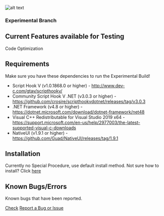 ![alt text](https://i.imgur.com/HYdOh7x.png?maxwidth=640&shape=thumb&fidelity=medium "Community's Walking Dead Mod")
### Experimental Branch

## Current Features available for Testing

Code Optimization

## Requirements

Make sure you have these dependencies to run the Experimental Build!

* Script Hook V (v1.0.1868.0 or higher) - http://www.dev-c.com/gtav/scripthookv/  
* Community Script Hook V .NET (v3.0.3 or higher) - https://github.com/crosire/scripthookvdotnet/releases/tag/v3.0.3  
* .NET Framework (v4.8 or higher) - https://dotnet.microsoft.com/download/dotnet-framework/net48  
* Visual C++ Redistributable for Visual Studio 2019 x64 - https://support.microsoft.com/en-us/help/2977003/the-latest-supported-visual-c-downloads  
* NativeUI (v1.9.1 or higher) - https://github.com/Guad/NativeUI/releases/tag/1.9.1  
	
## Installation

Currently no Special Procedure, use default install method.
Not sure how to install? Click [here](https://github.com/Stahlhelm-TV/Community-s-Walking-Dead-Mod/tree/stable#installation)

## Known Bugs/Errors

Known bugs that have been reported.
	
[Check](https://github.com/Stahlhelm-TV/bug-reports/issues)
[Report a Bug or Issue](https://github.com/Stahlhelm-TV/bug-reports/issues/new/choose)
	

